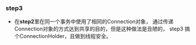 ### step3

- 在**step2**里在同一个事务中使用了相同的Connection对象，
通过传递Connection对象的方式达到共享的目的，但是这种做法是丑陋的，
step3 搞个ConnectionHolder，且做到线程安全。
